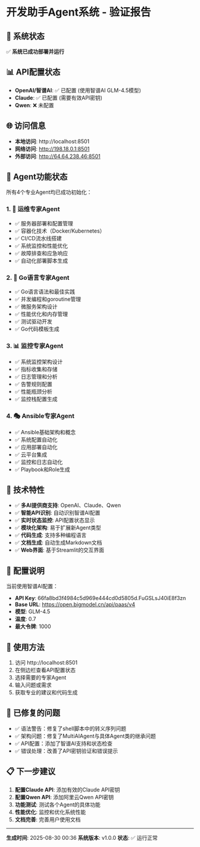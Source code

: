 # 开发助手Agent系统 - 验证报告

## 🎯 系统状态
✅ **系统已成功部署并运行**

## 📊 API配置状态
- **OpenAI/智谱AI**: ✅ 已配置 (使用智谱AI GLM-4.5模型)
- **Claude**: ✅ 已配置 (需要有效API密钥)
- **Qwen**: ❌ 未配置

## 🌐 访问信息
- **本地访问**: http://localhost:8501
- **网络访问**: http://198.18.0.1:8501
- **外部访问**: http://64.64.238.46:8501

## 🤖 Agent功能状态
所有4个专业Agent均已成功初始化：

### 1. 🔧 运维专家Agent
- ✅ 服务器部署和配置管理
- ✅ 容器化技术（Docker/Kubernetes）
- ✅ CI/CD流水线搭建
- ✅ 系统监控和性能优化
- ✅ 故障排查和应急响应
- ✅ 自动化部署脚本生成

### 2. 🐹 Go语言专家Agent
- ✅ Go语言语法和最佳实践
- ✅ 并发编程和goroutine管理
- ✅ 微服务架构设计
- ✅ 性能优化和内存管理
- ✅ 测试驱动开发
- ✅ Go代码模板生成

### 3. 📊 监控专家Agent
- ✅ 系统监控架构设计
- ✅ 指标收集和存储
- ✅ 日志管理和分析
- ✅ 告警规则配置
- ✅ 性能瓶颈分析
- ✅ 监控栈配置生成

### 4. 🎭 Ansible专家Agent
- ✅ Ansible基础架构和概念
- ✅ 系统配置自动化
- ✅ 应用部署自动化
- ✅ 云平台集成
- ✅ 监控和日志自动化
- ✅ Playbook和Role生成

## 🔧 技术特性
- ✅ **多AI提供商支持**: OpenAI、Claude、Qwen
- ✅ **智能API识别**: 自动识别智谱AI配置
- ✅ **实时状态监控**: API配置状态显示
- ✅ **模块化架构**: 易于扩展新Agent类型
- ✅ **代码生成**: 支持多种编程语言
- ✅ **文档生成**: 自动生成Markdown文档
- ✅ **Web界面**: 基于Streamlit的交互界面

## 📝 配置说明
当前使用智谱AI配置：
- **API Key**: 66fa8bd3f4984c5d969e444cd0d5805d.FuGSLsJ40iE8f3zn
- **Base URL**: https://open.bigmodel.cn/api/paas/v4
- **模型**: GLM-4.5
- **温度**: 0.7
- **最大令牌**: 1000

## 🚀 使用方法
1. 访问 http://localhost:8501
2. 在侧边栏查看API配置状态
3. 选择需要的专家Agent
4. 输入问题或需求
5. 获取专业的建议和代码生成

## 🐛 已修复的问题
- ✅ 语法警告：修复了shell脚本中的转义序列问题
- ✅ 架构问题：修复了MultiAIAgent与具体Agent类的继承问题
- ✅ API配置：添加了智谱AI支持和状态检查
- ✅ 错误处理：改善了API密钥验证和错误提示

## 📋 下一步建议
1. **配置Claude API**: 添加有效的Claude API密钥
2. **配置Qwen API**: 添加阿里云Qwen API密钥
3. **功能测试**: 测试各个Agent的具体功能
4. **性能优化**: 监控和优化系统性能
5. **文档完善**: 完善用户使用文档

---
**生成时间**: 2025-08-30 00:36
**系统版本**: v1.0.0
**状态**: ✅ 运行正常